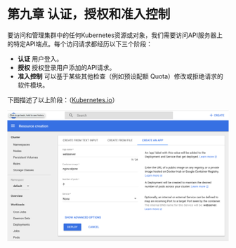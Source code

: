 # 第九章 认证，授权和准入控制

要访问和管理集群中的任何Kubernetes资源或对象，我们需要访问API服务器上的特定API端点。每个访问请求都经历以下三个阶段：

* **认证** 用户登入。
* **授权** 授权登录用户添加的API请求。
* **准入控制** 可以基于某些其他检查（例如预设配额 Quota）修改或拒绝请求的软件模块。

下图描述了以上阶段：（[Kubernetes.io](https://kubernetes.io/docs/admin/accessing-the-api/)）

![Accessing the API](../../.gitbook/assets/image%20%2840%29.png)

